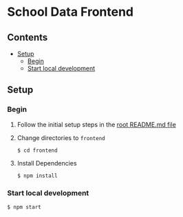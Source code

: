 # School Data Frontend <!-- omit in toc -->

## Contents <!-- omit in toc -->

- [Setup](#setup)
  - [Begin](#begin)
  - [Start local development](#start-local-development)

## Setup

### Begin

1. Follow the initial setup steps in the [root README.md file](/README.md#setup)
2. Change directories to `frontend`

   ```shell
   $ cd frontend
   ```

3. Install Dependencies

   ```shell
   $ npm install
   ```

### Start local development

```shell
$ npm start
```
